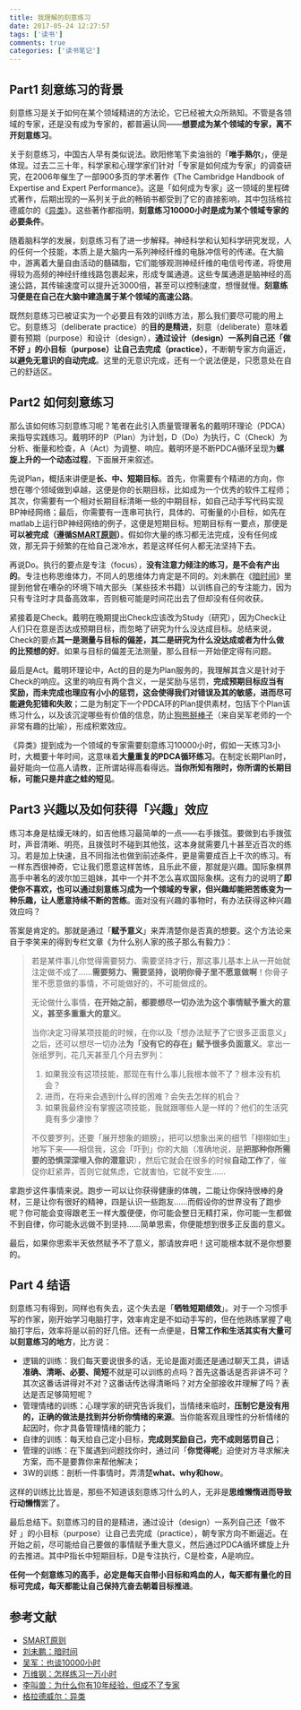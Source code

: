 ```yaml
---
title: 我理解的刻意练习
date: 2017-05-24 12:27:57
tags: ['读书']
comments: true
categories: ['读书笔记']
---
```


## Part1 刻意练习的背景

刻意练习是关于如何在某个领域精进的方法论，它已经被大众所熟知。不管是各领域的专家，还是没有成为专家的，都普遍认同——**想要成为某个领域的专家，离不开刻意练习**。

<!--more-->

关于刻意练习，中国古人早有类似说法。欧阳修笔下卖油翁的「**唯手熟尔**」，便是体现。过去二三十年，科学家和心理学家们针对「专家是如何成为专家」的调查研究，在2006年催生了一部900多页的学术著作《The Cambridge Handbook of Expertise and Expert Performance》。这是「如何成为专家」这一领域的里程碑式著作，后期出现的一系列关于此的畅销书都受到了它的直接影响，其中包括格拉德威尔的《[异类][6]》。这些著作都指明，**刻意练习10000小时是成为某个领域专家的必要条件**。

随着脑科学的发展，刻意练习有了进一步解释。神经科学和认知科学研究发现，人的任何一个技能，本质上是大脑内一系列神经纤维的电脉冲信号的传递。在大脑中，游离着大量自由活动的髓磷脂，它们能够观测神经纤维的电信号传递，将使用得较为高频的神经纤维线路包裹起来，形成专属通道。这些专属通道是脑神经的高速公路，其传输速度可以提升近3000倍，甚至可以控制速度，想慢就慢。**刻意练习便是在自己在大脑中建造属于某个领域的高速公路**。

既然刻意练习已被证实为一个必要且有效的训练方法，那么我们要尽可能的用上它。刻意练习（deliberate practice）的**目的是精进**，刻意（deliberate）意味着要有预期（purpose）和设计（design），**通过设计（design）一系列自己还「做不好 」的小目标（purpose）让自己去完成（practice）**，不断朝专家方向逼近，**以避免无意识的自动完成**。这里的无意识完成，还有一个说法便是，只愿意处在自己的舒适区。

## Part2 如何刻意练习

那么该如何练习刻意练习呢？笔者在此引入质量管理著名的戴明环理论（PDCA）来指导实践练习。戴明环的P（Plan）为计划，D（Do）为执行，C（Check）为分析、衡量和检查，A（Act）为调整、响应。戴明环是不断PDCA循环呈现为**螺旋上升的一个动态过程**，下面展开来叙述。

先说Plan，概括来讲便是**长、中、短期目标**。首先，你需要有个精进的方向，你想在哪个领域做到卓越，这便是你的长期目标，比如成为一个优秀的软件工程师；其次，你需要有一个相对长期目标清晰一些的中期目标，如自己动手写代码实现BP神经网络；最后，你需要有一连串可执行，具体的、可衡量的小目标，如先在matlab上运行BP神经网络的例子，这便是短期目标。短期目标有一要点，那便是**可以被完成（遵循[SMART原则][1]）**。假如你大量的练习都无法完成，没有任何成效，那无异于频繁的在给自己泼冷水，若是这样任何人都无法坚持下去。

再说Do。执行的要点是专注（focus），**没有注意力倾注的练习，是不会有产出的**。专注也称思维体力，不同人的思维体力肯定是不同的。刘未鹏在《[暗时间][2]》里提到他曾在嘈杂的环境下啃大部头（某些技术书籍）以训练自己的专注能力，因为只有专注时才具备高效率，否则极可能是时间花出去了但却没有任何收获。

紧接着是Check。戴明在晚期提出Check应该改为Study（研究），因为Check让人们只在意是否达成预期目标，而忽略了研究为什么没达成目标。总结来说，Check的要点**其一是测量与目标的偏差，其二是研究为什么没达成或者为什么做的比预想的好**。如果与目标的偏差无法测量，那么目标一开始便定得有问题。

最后是Act。戴明环理论中，Act的目的是为Plan服务的，我理解其含义是针对于Check的响应。这里的响应有两个含义，一是奖励与惩罚，**完成预期目标应当有奖励，而未完成也理应有小小的惩罚，这会使得我们对错误及其的敏感，进而尽可能避免犯错和失败**；二是为制定下一个PDCA环的Plan提供素材，包括下个Plan该练习什么，以及该沉淀哪些有价值的信息，防止[狗熊掰棒子][3]（来自吴军老师的一个非常有趣的比喻），形成积累效应。

《异类》提到成为一个领域的专家需要刻意练习10000小时，假如一天练习3小时，大概要十年时间，这意味着**大量重复的PDCA循环练习**。在制定长期Plan时，最好能向一位高人请教，正所谓站得高看得远。**当你所知有限时，你所谓的长期目标，可能只是井底之蛙的短见**。

## Part3 兴趣以及如何获得「兴趣」效应

练习本身是枯燥无味的，如吉他练习最简单的一点——右手拨弦。要做到右手拨弦时，声音清晰、明亮，且拨弦时不碰到其他弦，这本身就需要几十甚至近百次的练习。若是加上快速，且不同指法也做到前述条件，更是需要成百上千次的练习。有一样东西很神奇，它让我们愿意这样苦练，且乐此不疲，那就是兴趣。国际象棋界高手中著名的波尔加三姐妹，其中一个并不怎么喜欢国际象棋。这有力的说明了**即使你不喜欢，也可以通过刻意练习成为一个领域的专家，但兴趣却能把苦练变为一种乐趣，让人愿意持续不断的苦练**。面对没有兴趣的事物时，有办法获得这种兴趣效应吗？

答案是肯定的。那就是通过「**赋予意义**」来弄清楚你是否真的想要。这个方法论来自于李笑来的得到专栏文章《为什么别人家的孩子那么有毅力》：

> 若是某件事儿你觉得需要努力、需要坚持才行，那这事儿基本上从一开始就注定做不成了……**需要努力、需要坚持，说明你骨子里不愿意做啊**！你骨子里不愿意做的事情，不可能做好的，不可能做成的。
> 
> 无论做什么事情，**在开始之前，都要想尽一切办法为这个事情赋予重大的意义，甚至多重重大的意义**。
> 
> 当你决定习得某项技能的时候，在你以及「想办法赋予了它很多正面意义」之后，还可以想尽一切办法**为「没有它的存在」赋予很多负面意义**。拿出一张纸罗列，花几天甚至几个月去罗列：
> 
> 1. 如果我没有这项技能，那现在有什么事儿我根本做不了？根本没有机会？
> 2. 进而，在将来会遇到什么样的困难？会失去怎样的机会？
> 3. 如果我最终没有掌握这项技能，我就跟哪些人是一样的？他们的生活究竟有多少凄惨？
>
> 不仅要罗列，还要「展开想象的翅膀」，把可以想象出来的细节「栩栩如生」地写下来——相信我，这会「吓到」你的大脑（准确地说，是**把那种你所需要的恐惧深深埋入你的潜意识**），然后它就会在很多的时候**自动工作**了，催促你赶紧弄，否则它就焦虑，它就害怕，它就不安生……

拿跑步这件事情来说。跑步一可以让你获得健康的体魄，二能让你保持很棒的身材，三是让你有很好的精神，四是认识一些跑友……而假设你的世界没有了跑步呢？你可能会变得跟老王一样大腹便便，你可能会整日无精打采，你可能一生都做不到自律，你可能永远做不到坚持……简单思索，你便能想到很多正反面的意义。

最后，如果你思索半天依然赋予不了意义，那请放弃吧！这可能根本就不是你想要的。

## Part 4 结语

刻意练习有得到，同样也有失去，这个失去是「**牺牲短期绩效**」。对于一个习惯手写的作家，刚开始学习电脑打字，效率肯定是不如动手写的，但在他熟练掌握了电脑打字后，效率将是以前的好几倍。还有一点便是，**日常工作和生活其实有大量可以刻意练习的地方**，比方说：

- 逻辑的训练：我们每天要说很多的话，无论是面对面还是通过聊天工具，讲话**准确、清晰、必要、简短**不就是可以训练的点吗？首先这番话是否非讲不可？其次这番话讲得对不对？这番话传达得清晰吗？对方全部接收并理解了吗？表达是否足够简短呢？
- 管理情绪的训练：心理学家的研究告诉我们，当情绪来临时，**压制它是没有用的，正确的做法是找到并分析你情绪的来源**。当你能客观且理性的分析情绪的起因时，你才具备管理情绪的能力；
- 自律的训练：每天给自己定小目标，**完成则奖励自己，完不成则惩罚自己**；
- 管理的训练：在下属遇到问题找你时，通过问「**你觉得呢**」迫使对方寻求解决方案，而不是要靠你来帮他解决；
- 3W的训练：剖析一件事情时，弄清楚**what、why和how**。


这样的训练比比皆是，那些不知道该刻意练习什么的人，无非是**思维懒惰进而导致行动懒惰**罢了。

最后总结下。刻意练习的目的是精进，通过设计（design）一系列自己还「做不好 」的小目标（purpose）让自己去完成（practice），朝专家方向不断逼近。在开始之前，尽可能给自己要做的事情赋予重大意义，然后通过PDCA循环螺旋上升的去推进。其中P指长中短期目标，D是专注执行，C是检查，A是响应。

**任何一个刻意练习的高手，必定是每天自带小目标和鸡血的人，每天都有量化的目标可完成，每天都能让自己保持亢奋去朝着目标推进**。

## 参考文献

- [SMART原则][1]
- [刘未鹏：暗时间][2]
- [吴军：也谈10000小时][3]
- [万维钢：怎样练习一万小时][4]
- [李叫兽：为什么你有10年经验，但成不了专家][5]
- [格拉德威尔：异类][6]

[1]: http://wiki.mbalib.com/wiki/SMART%E5%8E%9F%E5%88%99
[2]: https://book.douban.com/subject/6709809/
[3]: http://blog.csdn.net/u014231523/article/details/54236776
[4]: https://sanwen.net/a/jgnpqoo.html
[5]: http://www.360doc.com/content/15/0930/13/26689585_502445624.shtml
[6]: https://book.douban.com/subject/3688489/